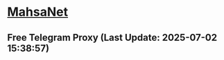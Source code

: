 
# [MahsaNet](https://t.me/mahsa_net)
## Free Telegram Proxy (Last Update: 2025-07-02 15:38:57)

    